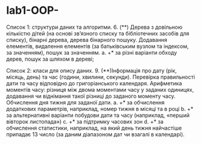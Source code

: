 # lab1-OOP-
Список 1: структури даних та алгоритми.
6. (**) Дерева з довільною кількістю дітей (на основі зв’язного списку та
бібліотечних засобів для списку), бінарні дерева, дерева бінарного
пошуку. Додавання елементів, видалення елементів (за батьківським
вузлом та індексом, за значенням), пошук за значенням.
a. +* за різні варіанти обходу дерев, пошук за шляхом в дереві;

Список 2: класи для опису даних.
9. (**)Інформація про дату (рік, місяць, день) та час (години, хвилини,
секунди). Перевірка правильності дати та часу відповідно до
григоріанського календаря. Арифметика моментів часу: різниця між
двома моментами часу у заданих одиницях, додавання чи віднімання
такої різниці до заданого моменту часу. Обчислення дня тижня для
заданої дати.
a. +* за обчислення додаткових параметрів, наприклад, номер
тижня в місяці та в році
b. +* за альтернативні варіанти побудови дати та часу (наприклад,
«перший вівторок листопада»)
c. +* за підтримку часових зон
d. +* за обчислення статистики, наприклад, на який день тижня
найчастіше припадає 13 число (за даним діапазоном дат чи
взагалі в календарі).
